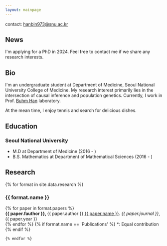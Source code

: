 ```yaml
---
layout: mainpage
---
```


contact: <hanbin973@snu.ac.kr>

## News 
<p class="message">
  I'm applying for a PhD in 2024. Feel free to contact me if we share any research interests.
</p>

## Bio
I'm an undergraduate student at Department of Medicine, Seoul National University College of Medicine.
My research interest primarily lies in the intersection of causal inference and population genetics.
Currently, I work in Prof. [Buhm Han](https://hanlab.snu.ac.kr) laboratory.

At the mean time, I enjoy tennis and search for delicious dishes.

## Education

### Seoul National University
- M.D at Department of Medicine (2016 - )
- B.S. Mathematics at Department of Mathematical Sciences (2016 - )


## Research

<ul style='list-style: none; padding: 0px;'>
	{% for format in site.data.research %}
		<li>
			<h3 class='pub-format'> {{ format.name }} </h3>
			<div class='pubbox-out'>
				<div class='pubbox-in'>
					<ul style='list-style: none; padding: 0px;'>
						{% for paper in format.papers %}
							<li>
								<b>
								{{ paper.fauthor }}, 
								</b>
								{{ paper.author }} 
								<a href='{{ paper.doi }}'>{{ paper.name }}</a>. 
								<i>{{ paper.journal }}</i>,
								{{ paper.year }}
							</li>
						{% endfor %}
						{% if format.name == 'Publications' %}
						*: Equal contribution
						{% endif %}
					</ul>
				</div>
			</div>
		</li>
		
	{% endfor %}
</ul>
